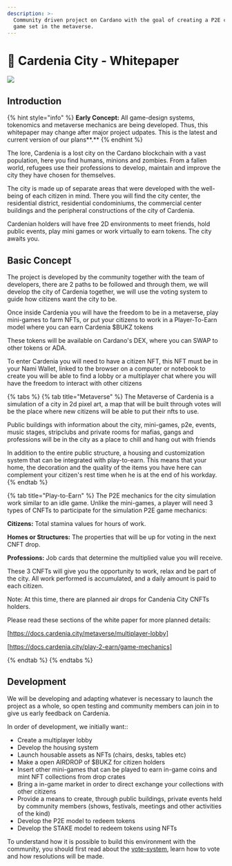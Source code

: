 ```yaml
---
description: >-
  Community driven project on Cardano with the goal of creating a P2E city based
  game set in the metaverse.
---
```


# 🌇 Cardenia City - Whitepaper



![](<.gitbook/assets/1500x500 (1).jpg>)

## Introduction

{% hint style="info" %}
**Early Concept:** All game-design systems, tokenomics and metaverse mechanics are being developed. Thus, this whitepaper may change after major project udpates. This is the latest and current version of our plans**.**
{% endhint %}

The lore, Cardenia is a lost city on the Cardano blockchain with a vast population, here you find humans, minions and zombies.  From a fallen world, refugees use their professions to develop, maintain and improve the city they have chosen for themselves.

The city is made up of separate areas that were developed with the well-being of each citizen in mind. There you will find the city center, the residential district, residential condominiums, the commercial center buildings and the peripheral constructions of the city of Cardenia.

Cardenian holders will have free 2D environments to meet friends, hold public events, play mini games or work virtually to earn tokens. The city awaits you.

## Basic Concept

The project is developed by the community together with the team of developers, there are 2 paths to be followed and through them, we will develop the city of Cardenia together, we will use the voting system to guide how citizens want the city to be.

Once inside Cardenia you will have the freedom to be in a metaverse, play mini-games to farm NFTs, or put your citizens to work in a Player-To-Earn model where you can earn Cardenia $BUKZ tokens

These tokens will be available on Cardano's DEX, where you can SWAP to other tokens or ADA.

To enter Cardenia you will need to have a citizen NFT, this NFT must be in your Nami Wallet, linked to the browser on a computer or notebook to create you will be able to find a lobby or a multiplayer chat where you will have the freedom to interact with other citizens

{% tabs %}
{% tab title="Metaverse" %}
The Metaverse of Cardenia is a simulation of a city in 2d pixel art, a map that will be built through votes will be the place where new citizens will be able to put their nfts to use.



Public buildings with information about the city, mini-games, p2e, events, music stages, stripclubs and private rooms for mafias, gangs and professions will be in the city as a place to chill and hang out with friends



In addition to the entire public structure, a housing and customization system that can be integrated with play-to-earn. This means that your home, the decoration and the quality of the items you have here can complement your citizen's rest time when he is at the end of his workday.
{% endtab %}

{% tab title="Play-to-Earn" %}
The P2E mechanics for the city simulation work similar to an idle game. Unlike the mini-games, a player will need 3 types of CNFTs to participate for the simulation P2E game mechanics: 

**Citizens:** Total stamina values for hours of work.

**Homes or Structures:** The properties that will be up for voting in the next CNFT drop. 

**Professions:** Job cards that determine the multiplied value you will receive.

These 3 CNFTs will give you the opportunity to work, relax and be part of the city. All work performed is accumulated, and a daily amount is paid to each citizen.

Note: At this time, there are planned air drops for Candenia City CNFTs holders.  


Please read these sections of the white paper for more planned details:

[https://docs.cardenia.city/metaverse/multiplayer-lobby]

[https://docs.cardenia.city/play-2-earn/game-mechanics]

{% endtab %}
{% endtabs %}



## Development

We will be developing and adapting whatever is necessary to launch the project as a whole, so open testing and community members can join in to give us early feedback on Cardenia.

In order of development, we initially want::

* Create a multiplayer lobby&#x20;
* Develop the housing system
* Launch housable assets as NFTs (chairs, desks, tables etc)
* Make a open AIRDROP of $BUKZ for citizen holders&#x20;
* Insert other mini-games that can be played to earn in-game coins and mint NFT collections from drop crates
* Bring a in-game market in order to direct exchange your collections with other citizens
* Provide a means to create, through public buildings, private events held by community members (shows, festivals, meetings and other activities of the kind)
* Develop the P2E model to redeem tokens
* Develop the STAKE model to redeem tokens using NFTs



To understand how it is possible to build this environment with the community, you should first read about the [vote-system](community-development/vote-system/ "mention"), learn how to vote and how resolutions will be made.
